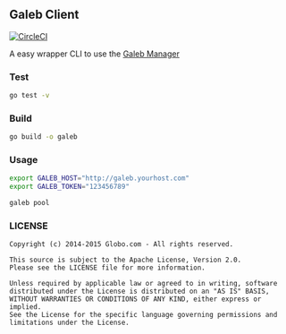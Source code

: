 ## Galeb Client

[![CircleCI](https://circleci.com/gh/galeb/galeb-client/tree/master.svg?style=svg)](https://circleci.com/gh/galeb/galeb-client/tree/master)

A easy wrapper CLI to use the [Galeb Manager](https://github.com/galeb/galeb-manager)

### Test

```bash
go test -v
```

### Build

```bash
go build -o galeb
```

### Usage

```bash
export GALEB_HOST="http://galeb.yourhost.com"
export GALEB_TOKEN="123456789"

galeb pool
```

### LICENSE

```Copyright
Copyright (c) 2014-2015 Globo.com - All rights reserved.

This source is subject to the Apache License, Version 2.0.
Please see the LICENSE file for more information.

Unless required by applicable law or agreed to in writing, software
distributed under the License is distributed on an "AS IS" BASIS,
WITHOUT WARRANTIES OR CONDITIONS OF ANY KIND, either express or implied.
See the License for the specific language governing permissions and
limitations under the License.
```
